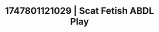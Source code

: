 ---
categories:
- Erotic adventure
- Virtual reality
- NSFW role reversal
- Cumshot compilation
- Erotic slow burn
image: /assets/images/1747801121029.jpg
layout: post
seo:
  description: Featured content with high-quality Scat Fetish, ABDL Play. HD images
    available.
  keywords: Scat Fetish, ABDL Play
  og_image: /assets/images/1747801121029.jpg
  schema_type: VisualArtwork
tags:
- '#1747801121029'
- ABDL Play
- Scat Fetish
title: 1747801121029 | Scat Fetish ABDL Play
---